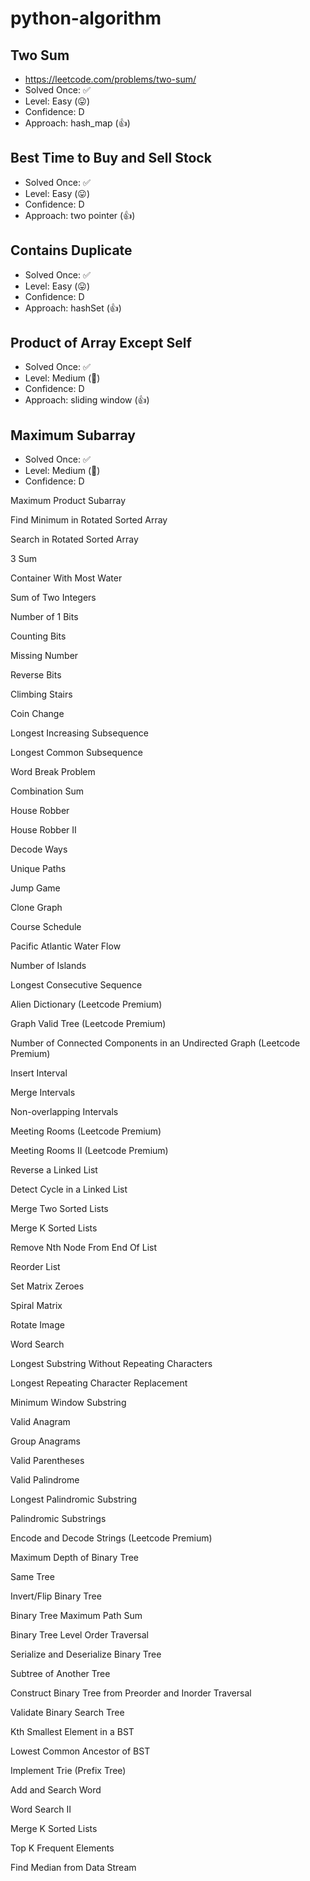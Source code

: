 # python-algorithm

## Two Sum

- https://leetcode.com/problems/two-sum/
- Solved Once: ✅
- Level: Easy (😛)
- Confidence: D
- Approach: hash_map (👍)

## Best Time to Buy and Sell Stock

- Solved Once: ✅
- Level: Easy (😛)
- Confidence: D
- Approach: two pointer (👍)

## Contains Duplicate

- Solved Once: ✅
- Level: Easy (😛)
- Confidence: D
- Approach: hashSet (👍)

## Product of Array Except Self

- Solved Once: ✅
- Level: Medium (🤕)
- Confidence: D
- Approach: sliding window (👍)

## Maximum Subarray

- Solved Once: ✅
- Level: Medium (🤕)
- Confidence: D

Maximum Product Subarray

Find Minimum in Rotated Sorted Array

Search in Rotated Sorted Array

3 Sum

Container With Most Water

Sum of Two Integers

Number of 1 Bits

Counting Bits

Missing Number

Reverse Bits

Climbing Stairs

Coin Change

Longest Increasing Subsequence

Longest Common Subsequence

Word Break Problem

Combination Sum

House Robber

House Robber II

Decode Ways

Unique Paths

Jump Game

Clone Graph

Course Schedule

Pacific Atlantic Water Flow

Number of Islands

Longest Consecutive Sequence

Alien Dictionary (Leetcode Premium)

Graph Valid Tree (Leetcode Premium)

Number of Connected Components in an Undirected Graph (Leetcode Premium)

Insert Interval

Merge Intervals

Non-overlapping Intervals

Meeting Rooms (Leetcode Premium)

Meeting Rooms II (Leetcode Premium)

Reverse a Linked List

Detect Cycle in a Linked List

Merge Two Sorted Lists

Merge K Sorted Lists

Remove Nth Node From End Of List

Reorder List

Set Matrix Zeroes

Spiral Matrix

Rotate Image

Word Search

Longest Substring Without Repeating Characters

Longest Repeating Character Replacement

Minimum Window Substring

Valid Anagram

Group Anagrams

Valid Parentheses

Valid Palindrome

Longest Palindromic Substring

Palindromic Substrings

Encode and Decode Strings (Leetcode Premium)

Maximum Depth of Binary Tree

Same Tree

Invert/Flip Binary Tree

Binary Tree Maximum Path Sum

Binary Tree Level Order Traversal

Serialize and Deserialize Binary Tree

Subtree of Another Tree

Construct Binary Tree from Preorder and Inorder Traversal

Validate Binary Search Tree

Kth Smallest Element in a BST

Lowest Common Ancestor of BST

Implement Trie (Prefix Tree)

Add and Search Word

Word Search II

Merge K Sorted Lists

Top K Frequent Elements

Find Median from Data Stream
